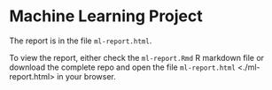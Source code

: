 # Machine Learning Project

The report is in the file `ml-report.html`.

To view the report, either check the `ml-report.Rmd` R markdown file or download the complete repo and open the file `ml-report.html` <./ml-report.html> in your browser.
